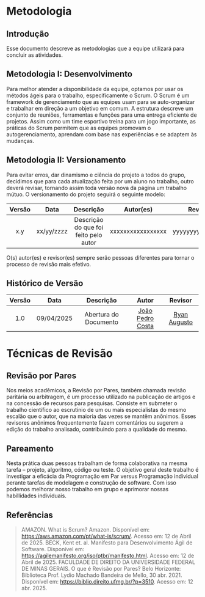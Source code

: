 # Metodologia

## Introdução
Esse documento descreve as metodologias que a equipe utilizará para concluir as atividades.

## Metodologia I: Desenvolvimento
Para melhor atender a disponibilidade da equipe, optamos por usar os métodos ágeis para o trabalho, especificamente o Scrum. O Scrum é um framework de gerenciamento que as equipes usam para se auto-organizar e trabalhar em direção a um objetivo em comum. A estrutura descreve um conjunto de reuniões, ferramentas e funções para uma entrega eficiente de projetos. Assim como um time esportivo treina para um jogo importante, as práticas do Scrum permitem que as equipes promovam o autogerenciamento, aprendam com base nas experiências e se adaptem às mudanças. 



## Metodologia II: Versionamento
Para evitar erros, dar dinamismo e ciência do projeto a todos do grupo, decidimos que para cada atualização feita por um aluno no trabalho, outro deverá revisar, tornando assim toda versão nova da página um trabalho mútuo. O versionamento do projeto seguirá o seguinte modelo:
 
| Versão | Data       | Descrição                             | Autor(es)         | Revisor(es)         |
| :----: | :--------: | :-----------------------------------: | :---------------: | :-----------------: |
|   x.y  | xx/yy/zzzz | Descrição do que foi feito pelo autor | xxxxxxxxxxxxxxxxx | yyyyyyyyyyyyyyyyyyy | 

O(s) autor(es) e revisor(es) sempre serão pessoas diferentes para tornar o processo de revisão mais efetivo. 

## Histórico de Versão

| Versão | Data | Descrição  | Autor        | Revisor |
| :-----: | :----: | :----------: | :------------: | :--------: |
| 1.0 | 09/04/2025 | Abertura do Documento | [João Pedro Costa](https://github.com/johnaopedro) | [Ryan Augusto](https://github.com/RA-Salles) |

# Técnicas de Revisão

## Revisão por Pares
Nos meios acadêmicos, a Revisão por Pares, também chamada revisão paritária ou arbitragem, é um processo utilizado na publicação de artigos e na concessão de recursos para pesquisas. Consiste em submeter o trabalho científico ao escrutínio de um ou mais especialistas do mesmo escalão que o autor, que na maioria das vezes se mantêm anônimos. Esses revisores anônimos frequentemente fazem comentários ou sugerem a edição do trabalho analisado, contribuindo para a qualidade do mesmo.

## Pareamento
Nesta prática duas pessoas trabalham de forma colaborativa na mesma tarefa – projeto, algoritmo, código ou teste. O objetivo geral deste trabalho é investigar a eficácia da Programação em Par versus Programação individual perante tarefas de modelagem e construção de software. Com isso podemos melhorar nosso trabalho em grupo e aprimorar nossas habillidades individuais.

## Referências
> AMAZON. What is Scrum? Amazon. Disponível em: <https://aws.amazon.com/pt/what-is/scrum/>. Acesso em: 12 de Abril de 2025.
> BECK, Kent et. al. Manifesto para Desenvolvimento Ágil de Software. Disponível em: <https://agilemanifesto.org/iso/ptbr/manifesto.html>. Acesso em: 12 de Abril de 2025.
> FACULDADE DE DIREITO DA UNIVERSIDADE FEDERAL DE MINAS GERAIS. O que é Revisão por Pares? Belo Horizonte: Biblioteca Prof. Lydio Machado Bandeira de Mello, 30 abr. 2021. Disponível em: https://biblio.direito.ufmg.br/?p=3510. Acesso em: 12 abr. 2025.


